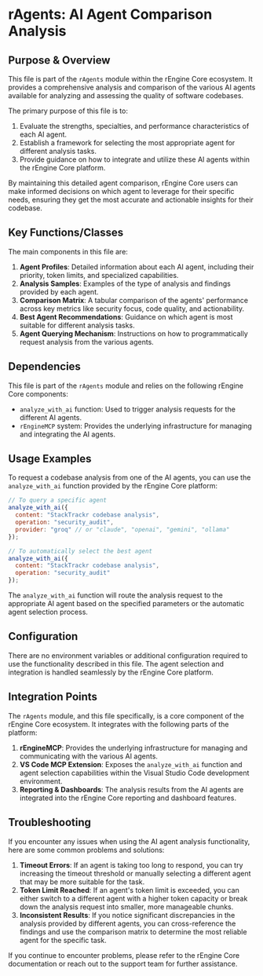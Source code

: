 # rAgents: AI Agent Comparison Analysis

## Purpose & Overview

This file is part of the `rAgents` module within the rEngine Core ecosystem. It provides a comprehensive analysis and comparison of the various AI agents available for analyzing and assessing the quality of software codebases.

The primary purpose of this file is to:

1. Evaluate the strengths, specialties, and performance characteristics of each AI agent.
2. Establish a framework for selecting the most appropriate agent for different analysis tasks.
3. Provide guidance on how to integrate and utilize these AI agents within the rEngine Core platform.

By maintaining this detailed agent comparison, rEngine Core users can make informed decisions on which agent to leverage for their specific needs, ensuring they get the most accurate and actionable insights for their codebase.

## Key Functions/Classes

The main components in this file are:

1. **Agent Profiles**: Detailed information about each AI agent, including their priority, token limits, and specialized capabilities.
2. **Analysis Samples**: Examples of the type of analysis and findings provided by each agent.
3. **Comparison Matrix**: A tabular comparison of the agents' performance across key metrics like security focus, code quality, and actionability.
4. **Best Agent Recommendations**: Guidance on which agent is most suitable for different analysis tasks.
5. **Agent Querying Mechanism**: Instructions on how to programmatically request analysis from the various agents.

## Dependencies

This file is part of the `rAgents` module and relies on the following rEngine Core components:

- `analyze_with_ai` function: Used to trigger analysis requests for the different AI agents.
- `rEngineMCP` system: Provides the underlying infrastructure for managing and integrating the AI agents.

## Usage Examples

To request a codebase analysis from one of the AI agents, you can use the `analyze_with_ai` function provided by the rEngine Core platform:

```javascript
// To query a specific agent
analyze_with_ai({
  content: "StackTrackr codebase analysis",
  operation: "security_audit",
  provider: "groq" // or "claude", "openai", "gemini", "ollama"
});

// To automatically select the best agent
analyze_with_ai({
  content: "StackTrackr codebase analysis",
  operation: "security_audit"
});
```

The `analyze_with_ai` function will route the analysis request to the appropriate AI agent based on the specified parameters or the automatic agent selection process.

## Configuration

There are no environment variables or additional configuration required to use the functionality described in this file. The agent selection and integration is handled seamlessly by the rEngine Core platform.

## Integration Points

The `rAgents` module, and this file specifically, is a core component of the rEngine Core ecosystem. It integrates with the following parts of the platform:

1. **rEngineMCP**: Provides the underlying infrastructure for managing and communicating with the various AI agents.
2. **VS Code MCP Extension**: Exposes the `analyze_with_ai` function and agent selection capabilities within the Visual Studio Code development environment.
3. **Reporting & Dashboards**: The analysis results from the AI agents are integrated into the rEngine Core reporting and dashboard features.

## Troubleshooting

If you encounter any issues when using the AI agent analysis functionality, here are some common problems and solutions:

1. **Timeout Errors**: If an agent is taking too long to respond, you can try increasing the timeout threshold or manually selecting a different agent that may be more suitable for the task.
2. **Token Limit Reached**: If an agent's token limit is exceeded, you can either switch to a different agent with a higher token capacity or break down the analysis request into smaller, more manageable chunks.
3. **Inconsistent Results**: If you notice significant discrepancies in the analysis provided by different agents, you can cross-reference the findings and use the comparison matrix to determine the most reliable agent for the specific task.

If you continue to encounter problems, please refer to the rEngine Core documentation or reach out to the support team for further assistance.
